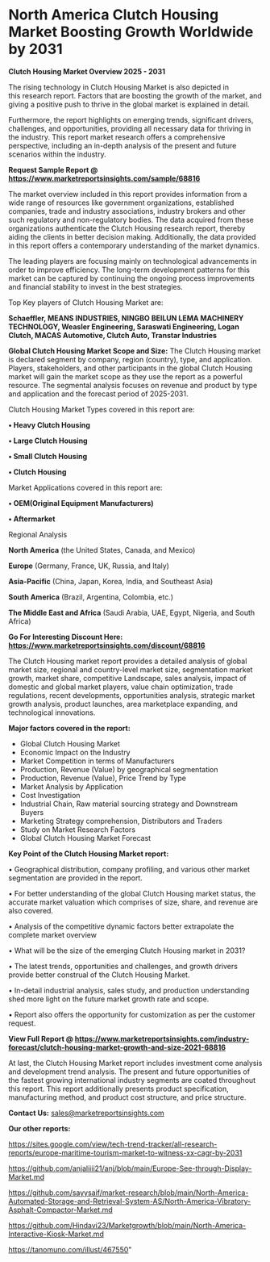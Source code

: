  # North America Clutch Housing Market Boosting Growth Worldwide by 2031

<Strong> Clutch Housing Market Overview 2025 - 2031</strong>

The rising technology in Clutch Housing Market is also depicted in this research report. Factors that are boosting the growth of the market, and giving a positive push to thrive in the global market is explained in detail.

Furthermore, the report highlights on emerging trends, significant drivers, challenges, and opportunities, providing all necessary data for thriving in the industry. This report market research offers a comprehensive perspective, including an in-depth analysis of the present and future scenarios within the industry.

<strong>Request Sample Report @ <a href=https://www.marketreportsinsights.com/sample/68816>https://www.marketreportsinsights.com/sample/68816</a></strong>

The market overview included in this report provides information from a wide range of resources like government organizations, established companies, trade and industry associations, industry brokers and other such regulatory and non-regulatory bodies. The data acquired from these organizations authenticate the Clutch Housing research report, thereby aiding the clients in better decision making. Additionally, the data provided in this report offers a contemporary understanding of the market dynamics.

The leading players are focusing mainly on technological advancements in order to improve efficiency. The long-term development patterns for this market can be captured by continuing the ongoing process improvements and financial stability to invest in the best strategies.

Top Key players of Clutch Housing Market are:

<strong>Schaeffler, MEANS INDUSTRIES, NINGBO BEILUN LEMA MACHINERY TECHNOLOGY, Weasler Engineering, Saraswati Engineering, Logan Clutch, MACAS Automotive, Clutch Auto, Transtar Industries</strong>

<strong><b>Global Clutch Housing Market Scope and Size:</b></strong>
The Clutch Housing market is declared segment by company, region (country), type, and application. Players, stakeholders, and other participants in the global Clutch Housing market will gain the market scope as they use the report as a powerful resource. The segmental analysis focuses on revenue and product by type and application and the forecast period of 2025-2031.

Clutch Housing Market Types covered in this report are:

<strong>• Heavy Clutch Housing

• Large Clutch Housing

• Small Clutch Housing

• Clutch Housing</strong>

Market Applications covered in this report are:

<strong>• OEM(Original Equipment Manufacturers)

• Aftermarket</strong> 

Regional Analysis

<strong>North America</strong> (the United States, Canada, and Mexico)

<strong>Europe</strong> (Germany, France, UK, Russia, and Italy)

<strong>Asia-Pacific</strong> (China, Japan, Korea, India, and Southeast Asia)

<strong>South America</strong> (Brazil, Argentina, Colombia, etc.)

<strong>The Middle East and Africa</strong> (Saudi Arabia, UAE, Egypt, Nigeria, and South Africa)

<strong>Go For Interesting Discount Here: <a href=https://www.marketreportsinsights.com/discount/68816>https://www.marketreportsinsights.com/discount/68816</a></strong>

The Clutch Housing market report provides a detailed analysis of global market size, regional and country-level market size, segmentation market growth, market share, competitive Landscape, sales analysis, impact of domestic and global market players, value chain optimization, trade regulations, recent developments, opportunities analysis, strategic market growth analysis, product launches, area marketplace expanding, and technological innovations.

<strong><b>Major factors covered in the report:</b></strong>
<ul>
  <li>Global Clutch Housing Market </li>
  <li>Economic Impact on the Industry</li>
  <li>Market Competition in terms of Manufacturers</li>
  <li>Production, Revenue (Value) by geographical segmentation</li>
  <li>Production, Revenue (Value), Price Trend by Type</li>
  <li>Market Analysis by Application</li>
  <li>Cost Investigation</li>
  <li>Industrial Chain, Raw material sourcing strategy and Downstream Buyers</li>
  <li>Marketing Strategy comprehension, Distributors and Traders</li>
  <li>Study on Market Research Factors</li>
  <li>Global Clutch Housing Market Forecast</li>
</ul>

<strong><b>Key Point of the Clutch Housing Market report:</b></strong>

• Geographical distribution, company profiling, and various other market segmentation are provided in the report.

• For better understanding of the global Clutch Housing market status, the accurate market valuation which comprises of size, share, and revenue are also covered.

• Analysis of the competitive dynamic factors better extrapolate the complete market overview

• What will be the size of the emerging Clutch Housing market in 2031?

• The latest trends, opportunities and challenges, and growth drivers provide better construal of the Clutch Housing Market.

• In-detail industrial analysis, sales study, and production understanding shed more light on the future market growth rate and scope.

• Report also offers the opportunity for customization as per the customer request.

<strong><b>View Full Report @ <a href=https://www.marketreportsinsights.com/industry-forecast/clutch-housing-market-growth-and-size-2021-68816>https://www.marketreportsinsights.com/industry-forecast/clutch-housing-market-growth-and-size-2021-68816</a></b></strong>


At last, the Clutch Housing Market report includes investment come analysis and development trend analysis. The present and future opportunities of the fastest growing international industry segments are coated throughout this report. This report additionally presents product specification, manufacturing method, and product cost structure, and price structure.

<strong>Contact Us:</strong>
sales@marketreportsinsights.com

<strong>Our other reports:</strong>

<a href=https://sites.google.com/view/tech-trend-tracker/all-research-reports/europe-maritime-tourism-market-to-witness-xx-cagr-by-2031>https://sites.google.com/view/tech-trend-tracker/all-research-reports/europe-maritime-tourism-market-to-witness-xx-cagr-by-2031</a>

<a href=https://github.com/anjaliiii21/anj/blob/main/Europe-See-through-Display-Market.md>https://github.com/anjaliiii21/anj/blob/main/Europe-See-through-Display-Market.md</a>

<a href=https://github.com/sayysaif/market-research/blob/main/North-America-Automated-Storage-and-Retrieval-System-AS/North-America-Vibratory-Asphalt-Compactor-Market.md>https://github.com/sayysaif/market-research/blob/main/North-America-Automated-Storage-and-Retrieval-System-AS/North-America-Vibratory-Asphalt-Compactor-Market.md</a>

<a href=https://github.com/Hindavi23/Marketgrowth/blob/main/North-America-Interactive-Kiosk-Market.md>https://github.com/Hindavi23/Marketgrowth/blob/main/North-America-Interactive-Kiosk-Market.md</a>

<a href=https://tanomuno.com/illust/467550>https://tanomuno.com/illust/467550</a>"
